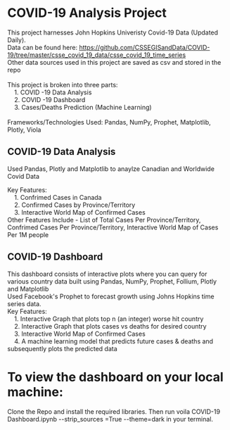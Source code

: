 # COVID-19 Analysis Project
This project harnesses John Hopkins Univeristy Covid-19 Data (Updated Daily).<br/>
Data can be found here: https://github.com/CSSEGISandData/COVID-19/tree/master/csse_covid_19_data/csse_covid_19_time_series <br/>
Other data sources used in this project are saved as csv and stored in the repo <br/><br/>
This project is broken into three parts:<br/>
       &nbsp;&nbsp;&nbsp;  1. COVID -19 Data Analysis<br/>
       &nbsp;&nbsp;&nbsp;  2. COVID -19 Dashboard<br/>
       &nbsp;&nbsp;&nbsp;  3. Cases/Deaths Prediction (Machine Learning)<br/><br/>
Frameworks/Technologies Used: Pandas, NumPy, Prophet, Matplotlib, Plotly, Viola
     
## COVID-19 Data Analysis 
Used Pandas, Plotly and Matplotlib to anaylze Canadian and Worldwide Covid Data <br/>

Key Features:<br/>
       &nbsp;&nbsp;&nbsp;  1. Confrimed Cases in Canada<br/>
       &nbsp;&nbsp;&nbsp;  2. Confirmed Cases by Province/Territory<br/>
       &nbsp;&nbsp;&nbsp;  3. Interactive World Map of Confirmed Cases <br/>
      Other Features Include - List of Total Cases Per Province/Territory,  Confrimed Cases Per Province/Territory, Interactive World Map of Cases Per 1M people
      


## COVID-19 Dashboard
This dashboard consists of interactive plots where you can query for various country data built using Pandas, NumPy, Prophet, Follium, Plotly and Matplotlib<br/>
Used Facebook's Prophet to forecast growth using Johns Hopkins time series data. <br/>
Key Features:<br/>
       &nbsp;&nbsp;&nbsp;  1. Interactive Graph that plots top n (an integer) worse hit country<br/>
       &nbsp;&nbsp;&nbsp;  2. Interactive Graph that plots cases vs deaths for desired country<br/>
       &nbsp;&nbsp;&nbsp;  3. Interactive World Map of Confirmed Cases <br/>
       &nbsp;&nbsp;&nbsp;  4. A machine learning model that predicts future cases & deaths and subsequently plots the predicted data <br/>
      


# To view the dashboard on your local machine:
Clone the Repo and install the required libraries.
Then run voila COVID-19 Dashboard.ipynb --strip_sources =True --theme=dark in your terminal.

